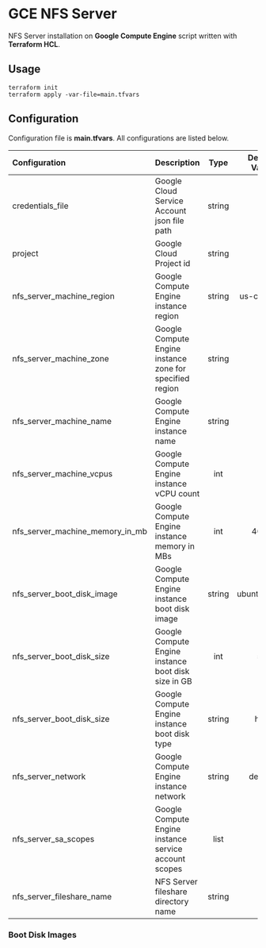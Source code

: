 # GCE NFS Server 

NFS Server installation on **Google Compute Engine** script written with **Terraform HCL**.

## Usage

    terraform init
    terraform apply -var-file=main.tfvars
    
## Configuration 

Configuration file is **main.tfvars**. All configurations are listed below.


| Configuration     | Description                                 | Type   | Default Value |
|:------------------|:--------------------------------------------|:------:|:-------------:|
| credentials_file  | Google Cloud Service Account json file path | string | - |
| project           | Google Cloud Project id                     | string | - |
| nfs_server_machine_region | Google Compute Engine instance region | string | us-central1 |
| nfs_server_machine_zone | Google Compute Engine instance zone for specified region | string | a |
| nfs_server_machine_name | Google Compute Engine instance name | string | - |
| nfs_server_machine_vcpus | Google Compute Engine instance vCPU count | int | 2 |
| nfs_server_machine_memory_in_mb | Google Compute Engine instance memory in MBs | int | 4096 |
| nfs_server_boot_disk_image | Google Compute Engine instance boot disk image | string | ubuntu_1604 |
| nfs_server_boot_disk_size | Google Compute Engine instance boot disk size in GB | int | 50 |
| nfs_server_boot_disk_size | Google Compute Engine instance boot disk type | string | hdd |
| nfs_server_network | Google Compute Engine instance network | string | default |
| nfs_server_sa_scopes | Google Compute Engine instance service account scopes | list | [] |
| nfs_server_fileshare_name | NFS Server fileshare directory name | string | - | 

### Boot Disk Images

